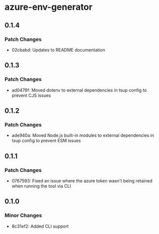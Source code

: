 # azure-env-generator

## 0.1.4

### Patch Changes

- 02cbabd: Updates to README documentation

## 0.1.3

### Patch Changes

- ad0476f: Moved dotenv to external dependencies in tsup config to prevent CJS issues

## 0.1.2

### Patch Changes

- ade940a: Moved Node.js built-in modules to external dependencies in tsup config to prevent ESM issues

## 0.1.1

### Patch Changes

- 0767593: Fixed an issue where the azure token wasn't being retained when running the tool via CLI

## 0.1.0

### Minor Changes

- 8c31ef2: Added CLI support
